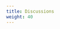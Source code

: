 ```yaml
---
title: Discussions
weight: 40
---
```


<!-- Geekdoc automatically generates child page navigation -->
